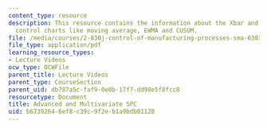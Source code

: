 ```yaml
---
content_type: resource
description: This resource contains the information about the Xbar and S, alternative
  control charts like moving average, EWMA and CUSUM.
file: /media/courses/2-830j-control-of-manufacturing-processes-sma-6303-spring-2008/b67392646ef8c39c9f2eb1a9bdb01120_lecture9.pdf
file_type: application/pdf
learning_resource_types:
- Lecture Videos
ocw_type: OCWFile
parent_title: Lecture Videos
parent_type: CourseSection
parent_uid: db787a5c-faf9-0e0b-17f7-dd98e5f8fcc8
resourcetype: Document
title: Advanced and Multivariate SPC
uid: b6739264-6ef8-c39c-9f2e-b1a9bdb01120
---
```

